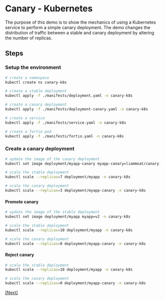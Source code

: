 # Canary - Kubernetes

The purpose of this demo is to show the mechanics of using a Kubernetes service to perform a simple canary deployment. The demo changes the distribution of traffic between a stable and canary deployment by altering the number of replicas.

## Steps

### Setup the environment

```bash
# create a namespace
kubectl create ns canary-k8s

# create a stable deployment
kubectl apply -f ./manifests/deployment.yaml -n canary-k8s

# create a canary deployment
kubectl apply -f ./manifests/deployment-canary.yaml -n canary-k8s

# create a service
kubectl apply -f ./manifests/service.yaml -n canary-k8s

# create a fortio pod
kubectl apply -f ./manifests/fortio.yaml -n canary-k8s
```

### Create a canary deployment

```bash
# update the image of the canary deployment
kubectl set image deployment/myapp-canary myapp-canary=liammoat/canary-app:v2 -n canary-k8s

# scale the stable deployment
kubectl scale --replicas=7 deployment/myapp -n canary-k8s

# scale the canary deployment
kubectl scale --replicas=3 deployment/myapp-canary -n canary-k8s
```

#### Promote canary

```bash
# update the image of the stable deployment
kubectl set image deployment/myapp myapp=v2 -n canary-k8s

# scale the stable deployment
kubectl scale --replicas=10 deployment/myapp -n canary-k8s

# scale the canary deployment
kubectl scale --replicas=0 deployment/myapp-canary -n canary-k8s
```

#### Reject canary

```bash
# scale the stable deployment
kubectl scale --replicas=10 deployment/myapp -n canary-k8s

# scale the canary deployment
kubectl scale --replicas=0 deployment/myapp-canary -n canary-k8s
```

[[Next]](../02-kubernetes-with-helm/)